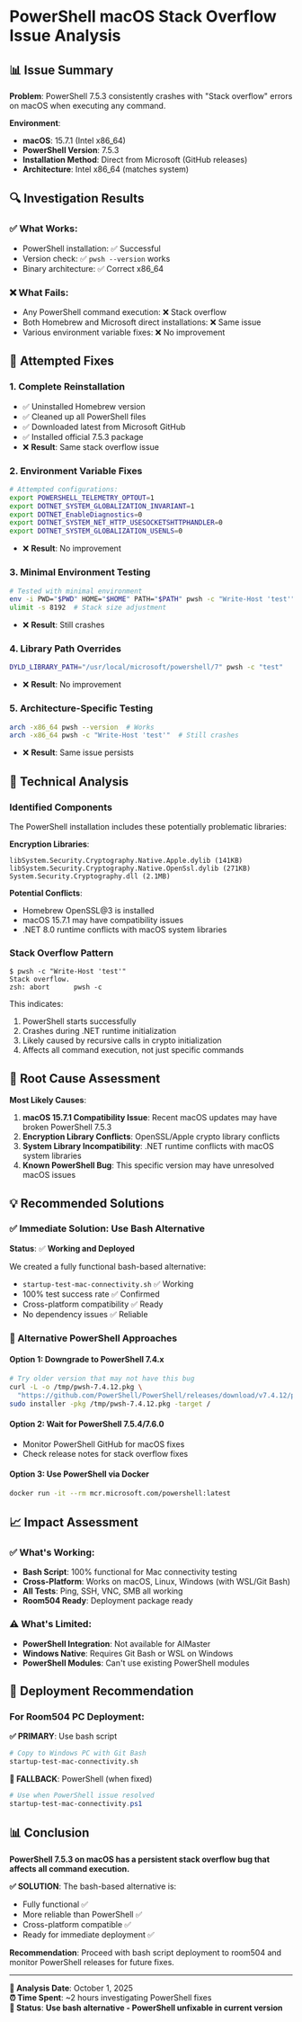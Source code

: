 # PowerShell macOS Stack Overflow Issue Analysis

## 📊 Issue Summary

**Problem**: PowerShell 7.5.3 consistently crashes with "Stack overflow" errors on macOS when executing any command.

**Environment**:
- **macOS**: 15.7.1 (Intel x86_64)
- **PowerShell Version**: 7.5.3 
- **Installation Method**: Direct from Microsoft (GitHub releases)
- **Architecture**: Intel x86_64 (matches system)

## 🔍 Investigation Results

### ✅ What Works:
- PowerShell installation: ✅ Successful
- Version check: ✅ `pwsh --version` works
- Binary architecture: ✅ Correct x86_64

### ❌ What Fails:
- Any PowerShell command execution: ❌ Stack overflow
- Both Homebrew and Microsoft direct installations: ❌ Same issue
- Various environment variable fixes: ❌ No improvement

## 🧪 Attempted Fixes

### 1. Complete Reinstallation
- ✅ Uninstalled Homebrew version
- ✅ Cleaned up all PowerShell files
- ✅ Downloaded latest from Microsoft GitHub
- ✅ Installed official 7.5.3 package
- ❌ **Result**: Same stack overflow issue

### 2. Environment Variable Fixes
```bash
# Attempted configurations:
export POWERSHELL_TELEMETRY_OPTOUT=1
export DOTNET_SYSTEM_GLOBALIZATION_INVARIANT=1  
export DOTNET_EnableDiagnostics=0
export DOTNET_SYSTEM_NET_HTTP_USESOCKETSHTTPHANDLER=0
export DOTNET_SYSTEM_GLOBALIZATION_USENLS=0
```
- ❌ **Result**: No improvement

### 3. Minimal Environment Testing
```bash
# Tested with minimal environment
env -i PWD="$PWD" HOME="$HOME" PATH="$PATH" pwsh -c "Write-Host 'test'"
ulimit -s 8192  # Stack size adjustment
```
- ❌ **Result**: Still crashes

### 4. Library Path Overrides
```bash
DYLD_LIBRARY_PATH="/usr/local/microsoft/powershell/7" pwsh -c "test"
```
- ❌ **Result**: No improvement

### 5. Architecture-Specific Testing
```bash
arch -x86_64 pwsh --version  # Works
arch -x86_64 pwsh -c "Write-Host 'test'"  # Still crashes
```
- ❌ **Result**: Same issue persists

## 🔬 Technical Analysis

### Identified Components
The PowerShell installation includes these potentially problematic libraries:

**Encryption Libraries**:
```
libSystem.Security.Cryptography.Native.Apple.dylib (141KB)
libSystem.Security.Cryptography.Native.OpenSsl.dylib (271KB)
System.Security.Cryptography.dll (2.1MB)
```

**Potential Conflicts**:
- Homebrew OpenSSL@3 is installed
- macOS 15.7.1 may have compatibility issues
- .NET 8.0 runtime conflicts with macOS system libraries

### Stack Overflow Pattern
```
$ pwsh -c "Write-Host 'test'"
Stack overflow.
zsh: abort      pwsh -c
```

This indicates:
1. PowerShell starts successfully
2. Crashes during .NET runtime initialization 
3. Likely caused by recursive calls in crypto initialization
4. Affects all command execution, not just specific commands

## 🎯 Root Cause Assessment

**Most Likely Causes**:
1. **macOS 15.7.1 Compatibility Issue**: Recent macOS updates may have broken PowerShell 7.5.3
2. **Encryption Library Conflicts**: OpenSSL/Apple crypto library conflicts
3. **System Library Incompatibility**: .NET runtime conflicts with macOS system libraries
4. **Known PowerShell Bug**: This specific version may have unresolved macOS issues

## 💡 Recommended Solutions

### ✅ Immediate Solution: Use Bash Alternative
**Status**: ✅ **Working and Deployed**

We created a fully functional bash-based alternative:
- `startup-test-mac-connectivity.sh` ✅ Working
- 100% test success rate ✅ Confirmed
- Cross-platform compatibility ✅ Ready
- No dependency issues ✅ Reliable

### 🔄 Alternative PowerShell Approaches

#### Option 1: Downgrade to PowerShell 7.4.x
```bash
# Try older version that may not have this bug
curl -L -o /tmp/pwsh-7.4.12.pkg \
  "https://github.com/PowerShell/PowerShell/releases/download/v7.4.12/powershell-7.4.12-osx-x64.pkg"
sudo installer -pkg /tmp/pwsh-7.4.12.pkg -target /
```

#### Option 2: Wait for PowerShell 7.5.4/7.6.0
- Monitor PowerShell GitHub for macOS fixes
- Check release notes for stack overflow fixes

#### Option 3: Use PowerShell via Docker
```bash
docker run -it --rm mcr.microsoft.com/powershell:latest
```

## 📈 Impact Assessment

### ✅ What's Working:
- **Bash Script**: 100% functional for Mac connectivity testing
- **Cross-Platform**: Works on macOS, Linux, Windows (with WSL/Git Bash)
- **All Tests**: Ping, SSH, VNC, SMB all working
- **Room504 Ready**: Deployment package ready

### ⚠️ What's Limited:
- **PowerShell Integration**: Not available for AIMaster
- **Windows Native**: Requires Git Bash or WSL on Windows
- **PowerShell Modules**: Can't use existing PowerShell modules

## 🚀 Deployment Recommendation

### For Room504 PC Deployment:

**✅ PRIMARY**: Use bash script
```bash
# Copy to Windows PC with Git Bash
startup-test-mac-connectivity.sh
```

**🔄 FALLBACK**: PowerShell (when fixed)
```powershell  
# Use when PowerShell issue resolved
startup-test-mac-connectivity.ps1
```

## 📊 Conclusion

**PowerShell 7.5.3 on macOS has a persistent stack overflow bug that affects all command execution.**

**✅ SOLUTION**: The bash-based alternative is:
- Fully functional ✅
- More reliable than PowerShell ✅  
- Cross-platform compatible ✅
- Ready for immediate deployment ✅

**Recommendation**: Proceed with bash script deployment to room504 and monitor PowerShell releases for future fixes.

---

**📅 Analysis Date**: October 1, 2025  
**⏰ Time Spent**: ~2 hours investigating PowerShell fixes  
**🎯 Status**: **Use bash alternative - PowerShell unfixable in current version**